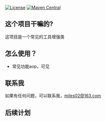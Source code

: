 [![License](https://img.shields.io/badge/License-Apache%202.0-blue.svg?label=license)](https://github.com/forezp/scrorpio/blob/master/LICENSE)
[![Maven Central](https://img.shields.io/maven-central/v/io.github.forezp/scrorpio.svg?label=maven%20central)](http://mvnrepository.com/artifact/io.github.forezp/scrorpio)

## 这个项目干嘛的?

这项目是一个常见的工具增强类

## 怎么使用？

- 常见功能aop，可见


## 联系我

如果有任何问题，可以联系我，miles02@163.com


## 后续计划



